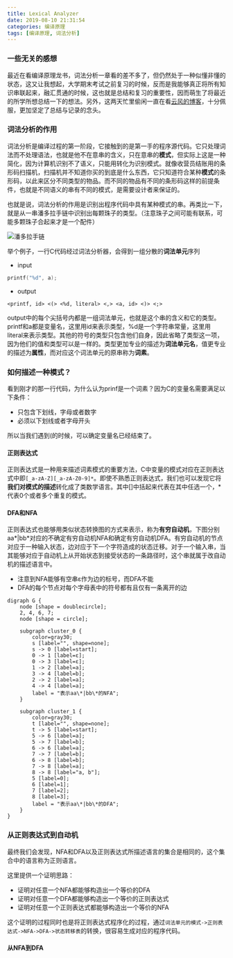 ```yaml
---
title: Lexical Analyzer
date: 2019-08-10 21:31:54
categories: 编译原理
tags: [编译原理, 词法分析]
---
```


### 一些无关的感想
最近在看编译原理龙书，词法分析一章看的差不多了，但仍然处于一种似懂非懂的状态，这又让我想起，大学期末考试之前复习的时候，反而是我能够真正将所有知识串联起来，融汇贯通的时候，这也就是总结和复习的重要性，因而萌生了将最近的所学所想总结一下的想法。另外，这两天忙里偷闲一直在看[云风的博客](https://blog.codingnow.com/)，十分佩服，更加坚定了总结与记录的念头。

### 词法分析的作用
词法分析是编译过程的第一阶段，它接触到的是第一手的程序源代码。它只处理词法而不处理语法，也就是他不在意串的含义，只在意串的**模式**，但实际上这是一种简化，因为计算机识别不了语义，只能用转化为识别模式。就像收营员结账用的条形码扫描机，扫描机并不知道你买的到底是什么东西，它只知道符合某种**模式**的条形码，以此来区分不同类型的物品。而不同的物品有不同的条形码这样的前提条件，也就是不同语义的串有不同的模式，是需要设计者来保证的。

也就是说，词法分析的作用是识别出程序代码中具有某种模式的串。再类比一下，就是从一串潘多拉手链中识别出每颗珠子的类型。（注意珠子之间可能有联系，可能多颗珠子合起来才是一个配件）

<!-- more -->

![潘多拉手链](pandora.jpg)

举个例子，一行C代码经过词法分析器，会得到一组分散的**词法单元**序列

- input
``` C
printf("%d", a);
```

- output
```
<printf, id> <(> <%d, literal> <,> <a, id> <)> <;>
```

output中的每个尖括号内都是一组词法单元，也就是这个串的含义和它的类型。printf和a都是变量名，这里用id来表示类型，%d是一个字符串常量，这里用literal来表示类型。其他的符号的类型只包含他们自身，因此省略了类型这一项，因为他们的值和类型可以是一样的。类型更加专业的描述为**词法单元名**，值更专业的描述为**属性**，而对应这个词法单元的原串称为**词素**。


### 如何描述一种模式？
看到刚才的那一行代码，为什么认为prinf是一个词素？因为C的变量名需要满足以下条件：
- 只包含下划线，字母或者数字
- 必须以下划线或者字母开头

所以当我们遇到(的时候，可以确定变量名已经结束了。

#### 正则表达式
正则表达式是一种用来描述词素模式的重要方法，C中变量的模式对应在正则表达式中即`[_a-zA-Z][_a-zA-Z0-9]*`。即使不熟悉正则表达式，我们也可以发现它将**我们对模式的描述**转化成了类数学语言。其中[]中括起来代表在其中任选一个，\*代表0个或者多个重复的模式。

#### DFA和NFA
正则表达式也能够用类似状态转换图的方式来表示，称为**有穷自动机**，下图分别aa*|bb*对应的不确定有穷自动机NFA和确定有穷自动机DFA。有穷自动机的节点对应于一种输入状态，边对应于下一个字符造成的状态迁移。对于一个输入串，当其能够对应于自动机上从开始状态到接受状态的一条路径时，这个串就属于改自动机的描述语言中。

- 注意到NFA能够有空串ε作为边的标号，而DFA不能
- DFA的每个节点对每个字母表中的符号都有且仅有一条离开的边

```graphviz
digraph G {
    node [shape = doublecircle];
    2, 4, 6, 7;
    node [shape = circle];

    subgraph cluster_0 {
        color=gray30;
        s [label="", shape=none];
        s -> 0 [label=start];
        0 -> 1 [label=ε];
        0 -> 3 [label=ε];
        1 -> 2 [label=a];
        3 -> 4 [label=b];
        2 -> 2 [label=a];
        4 -> 4 [label=a];
        label = "表示aa\*|bb\*的NFA";
    }

    subgraph cluster_1 {
        color=gray30;
        t [label="", shape=none];
        t -> 5 [label=start];
        5 -> 6 [label=a];
        5 -> 7 [label=b];
        6 -> 6 [label=a];
        7 -> 7 [label=b];
        6 -> 8 [label=b];
        7 -> 8 [label=a];
        8 -> 8 [label="a, b"];
        5 [label=0];
        6 [label=1];
        7 [label=2];
        8 [label=3];
        label = "表示aa\*|bb\*的DFA";
    }
}
```


### 从正则表达式到自动机

最终我们会发现，NFA和DFA以及正则表达式所描述语言的集合是相同的，这个集合中的语言称为正则语言。

这里提供一个证明思路：
- 证明对任意一个NFA都能够构造出一个等价的DFA
- 证明对任意一个DFA都能够构造出一个等价的正则表达式
- 证明对任意一个正则表达式都能够构造出一个等价的NFA

这个证明的过程同时也是将正则表达式程序化的过程，通过`词法单元的模式->正则表达式->NFA->DFA->状态转移表`的转换，很容易生成对应的程序代码。

#### 从NFA到DFA
